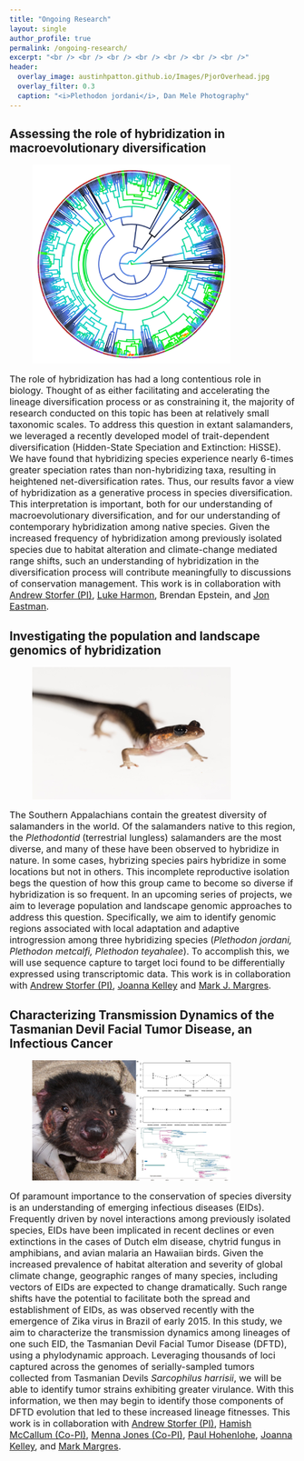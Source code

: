 ```yaml
---
title: "Ongoing Research"
layout: single
author_profile: true
permalink: /ongoing-research/
excerpt: "<br /> <br /> <br /> <br /> <br /> <br /> <br />"
header:
  overlay_image: austinhpatton.github.io/Images/PjorOverhead.jpg
  overlay_filter: 0.3
  caption: "<i>Plethodon jordani</i>, Dan Mele Photography"
---
```

<h2>Assessing the role of hybridization in macroevolutionary diversification</h2>
<figure style="width: 350px" class="wrap align-left">
<img src="/Images/HybDivers_Image.jpg">
</figure>
<font size="3"> The role of hybridization has had a long contentious role in biology. Thought of as either facilitating and accelerating the lineage diversification process or as constraining it, the majority of research conducted on this topic has been at relatively small taxonomic scales. To address this question in extant salamanders, we leveraged a recently developed model of trait-dependent diversification (Hidden-State Speciation and Extinction: HiSSE). We have found that hybridizing species experience nearly 6-times greater speciation rates than non-hybridizing taxa, resulting in heightened net-diversification rates. Thus, our results favor a view of hybridization as a generative process in species diversification. This interpretation is important, both for our understanding of macroevolutionary diversification, and for our understanding of contemporary hybridization among native species. Given the increased frequency of hybridization among previously isolated species due to habitat alteration and climate-change mediated range shifts, such an understanding of hybridization in the diversification process will contribute meaningfully to discussions of conservation management. This work is in collaboration with <u><a href="http://public.wsu.edu/~storfer/">Andrew Storfer (PI)</a></u>, <u><a href="http://lukejharmon.github.io/">Luke Harmon</a></u>, Brendan Epstein, and <u><a href="https://public.wsu.edu/~storfer/eastman/pages/index.html">Jon Eastman</a></u>.</font>

<h2>Investigating the population and landscape genomics of hybridization</h2>
<figure style="width: 350px" class="wrap align-left">
<img src="/Images/CompLangGenomics_Image.jpg" class="inline">
</figure>
<font size="3">The Southern Appalachians contain the greatest diversity of salamanders in the world. Of the salamanders native to this region, the <i>Plethodontid</i> (terrestrial lungless) salamanders are the most diverse, and many of these have been observed to hybridize in nature. In some cases, hybrizing species pairs hybridize in some locations but not in others. This incomplete reproductive isolation begs the question of how this group came to become so diverse if hybridization is so frequent. In an upcoming series of projects, we aim to leverage population and landscape genomic approaches to address this question. Specifically, we aim to identify genomic regions associated with local adaptation and adaptive introgression among three hybridizing species (<i>Plethodon jordani, Plethodon metcalfi, Plethodon teyahalee</i>). To accomplish this, we will use sequence capture to target loci found to be differentially expressed using transcriptomic data. This work is in collaboration with <u><a href="http://public.wsu.edu/~storfer/">Andrew Storfer (PI)</a></u>, <u><a href="https://kelleylab.wordpress.com/">Joanna Kelley</a></u> and <u><a href="https://scholar.google.com/citations?user=HyuvK6AAAAAJ&hl=en">Mark J. Margres</a></u>.</font>

<h2>Characterizing Transmission Dynamics of the Tasmanian Devil Facial Tumor Disease, an Infectious Cancer</h2>
<figure style="width: 350px" class="wrap align-left">
<img src="/Images/DFTD_Pic.jpg" class="inline">
</figure>
<font size="3">Of paramount importance to the conservation of species diversity is an understanding of emerging infectious diseases (EIDs). Frequently driven by novel interactions among previously isolated species, EIDs have been implicated in recent declines or even extinctions in the cases of Dutch elm disease, chytrid fungus in amphibians, and avian malaria an Hawaiian birds. Given the increased prevalence of habitat alteration and severity of global climate change, geographic ranges of many species, including vectors of EIDs are expected to change dramatically. Such range shifts have the potential to facilitate both the spread and establishment of EIDs, as was observed recently with the emergence of Zika virus in Brazil of early 2015. In this study, we aim to characterize the transmission dynamics among lineages of one such EID, the Tasmanian Devil Facial Tumor Disease (DFTD), using a phylodynamic approach. Leveraging thousands of loci captured across the genomes of serially-sampled tumors collected from Tasmanian Devils <i>Sarcophilus harrisii</i>, we will be able to identify tumor strains exhibiting greater virulance. With this information, we then may begin to identify those components of DFTD evolution that led to these increased lineage fitnesses. This work is in collaboration with <u><a href="http://public.wsu.edu/~storfer/">Andrew Storfer (PI)</a></u>, <u><a href="https://www.mccallum-disease-ecology.com/">Hamish McCallum (Co-PI)</a></u>, <u><a href="http://www.utas.edu.au/zoology/research/conservation-biology-and-wildlife-management/effects-of-dftd-on-behaviours-associated-with-transmission-and-on-reproductive-females/menna-jones">Menna Jones (Co-PI)</a></u>, <u><a href="http://hohenlohelab.github.io/">Paul Hohenlohe</a></u>, <u><a href="https://kelleylab.wordpress.com/">Joanna Kelley</a></u>, and <u><a href="https://scholar.google.com/citations?user=HyuvK6AAAAAJ&hl=en">Mark Margres</a></u>.</font>

